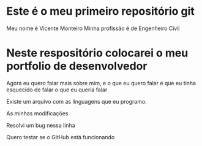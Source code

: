 # Este é o meu primeiro repositório git
Meu nome é Vicente Monteiro
Minha profissão é de Engenheiro Civil

# Neste respositório colocarei o meu portfolio de desenvolvedor

Agora eu quero falar mais sobre mim, e o que eu quero falar é que
eu tinha esquecido de falar o que eu queria falar

Existe um arquivo com as linguagens que eu programo.

As minhas modificações

Resolvi um bug nessa linha

Quero testar se o GitHub está funcionando
